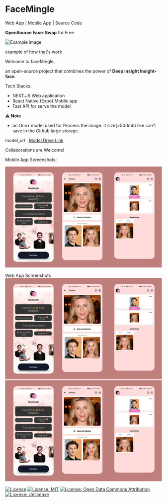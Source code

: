 # FaceMingle 
Web App | Mobile App | Source Code

**OpenSource Face-Swap** for Free 

![Example image](https://github.com/shadee22/FaceMingle/blob/main/contents/tinywow_FILE%202023-10-25%2012_13_42_38314640.gif?raw=true)

example of how that's work

Welcome to faceMingle,

an open-source project that combines the power of **Deep insight Insight-face**.

Tech Stacks:
- NEXT.JS Web application
- React Native (Expo) Mobile app
- Fast API for serve the model 

⚠️ **Note** 
- an Onnx model used for Process the image. it size(>500mb) like can't save in the Github large storage.
 
model_url : [Model Drive Link](https://drive.google.com/file/d/1krOLgjW2tAPaqV-Bw4YALz0xT5zlb5HF/view?usp=sharing)

Collaborations are Welcome!

Mobile App Screenshots:

![mobile Screenshot](https://github.com/shadee22/FaceMingle/blob/main/contents/for%20mobile/ss.png?raw=true)

Web App Screenshots
![Web Screenshot](https://github.com/shadee22/FaceMingle/blob/main/contents/for%20mobile/ss.png?raw=true)
![Web Screenshot](https://github.com/shadee22/FaceMingle/blob/main/contents/for%20mobile/ss.png?raw=true)

[![License](https://img.shields.io/badge/License-Apache_2.0-blue.svg)](https://opensource.org/licenses/Apache-2.0)
[![License: MIT](https://img.shields.io/badge/License-MIT-yellow.svg)](https://opensource.org/licenses/MIT)
[![License: Open Data Commons Attribution](https://img.shields.io/badge/License-ODC_BY-brightgreen.svg)](https://opendatacommons.org/licenses/by/)
[![License: Unlicense](https://img.shields.io/badge/license-Unlicense-blue.svg)](http://unlicense.org/)

